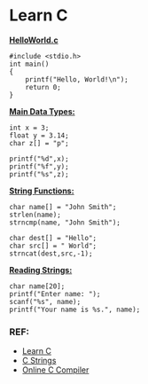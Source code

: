 # Learn C

**[HelloWorld.c](https://github.com/EN10/LearnC/blob/main/HelloWorld.c)**

    #include <stdio.h>
    int main()
    {
        printf("Hello, World!\n");
        return 0;
    }


**[Main Data Types:](https://github.com/EN10/LearnC/blob/main/DataTypes.c)**

    int x = 3;
    float y = 3.14;
    char z[] = "p";
    
    printf("%d",x);
    printf("%f",y);
    printf("%s",z);

**[String Functions:](https://github.com/EN10/LearnC/blob/main/StringFunctions.c)**

    char name[] = "John Smith";
    strlen(name);
    strncmp(name, "John Smith");
    
    char dest[] = "Hello";
    char src[] = " World";
    strncat(dest,src,-1);

**[Reading Strings:](https://github.com/EN10/LearnC/blob/main/ReadingStrings.c)**

    char name[20];
    printf("Enter name: ");
    scanf("%s", name);
    printf("Your name is %s.", name);
    
### REF:

* [Learn C](https://www.learn-c.org/en/Welcome)
* [C Strings](https://www.programiz.com/c-programming/c-strings)
* [Online C Compiler](https://www.programiz.com/c-programming/online-compiler)

